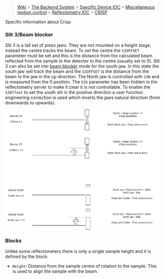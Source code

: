 > [Wiki](Home) > [The Backend System](The-Backend-System) > [Specific Device IOC](Specific-Device-IOC) > [Miscellaneous motion control](Miscellaneous-Motion-Control) > [Reflectometry IOC](Reflectometry-IOC) > [CRISP](Reflectomtery-IOC-CRISP)

Specific information about Crisp

### Slit 3/Beam blocker

Slit 3 is a tall set of piezo jaws. They are not mounted on a height stage; instead the centre tracks the beam. To set the centre the `S3OFFSET` parameter must be set and this is the distance from the calculated beam reflected from the sample to the detector to the centre (usually set to 0).
Slit 3 can also be set into [beam blocker](Reflectometry-Beam-Blocker) mode for the south jaw. In this state the south jaw will track the beam and the `S3OFFSET` is the distance from the beam to the jaw in the up direction. The North jaw is controlled with `S3N` and is measured from the 0 position. The `S3S` parameter has been hidden in the reflectometry server to make it clear it is not controllable. To enable the `S3Offset` to set the south slit in the positive direction a user function engineering correction is used which inverts the jaws natural direction (from downwards to upwards).

![beam blocker diagram](reflectometers/beam_blocker.png)

### Blocks

Unlike some reflectometers there is only a single sample height and it is defined by the block:

- `Height`: Distance from the sample centre of rotation to the sample. This is used to align the sample with the beam.


